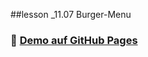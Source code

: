 ##lesson _11.07 Burger-Menu

### 🔗 [Demo auf GitHub Pages](https://yananaumova.github.io/lesson_11.07/)  
